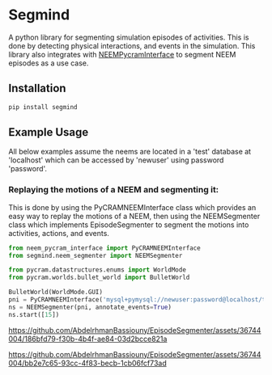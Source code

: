 # Segmind

A python library for segmenting simulation episodes of activities. This is done by detecting physical interactions,
and events in the simulation.
This library also integrates with [NEEMPycramInterface](https://github.com/AbdelrhmanBassiouny/NEEMPyCRAMInterface) to segment NEEM episodes as a use case.
## Installation

```bash
pip install segmind
```

## Example Usage

All below examples assume the neems are located in a 'test' database at 'localhost' which can be accessed by 'newuser'
using password 'password'.

### Replaying the motions of a NEEM and segmenting it:

This is done by using the PyCRAMNEEMInterface class which provides an easy way to replay the motions of a NEEM,
then using the NEEMSegmenter class which implements EpisodeSegmenter to segment the motions into activities, actions,
and events.

```Python
from neem_pycram_interface import PyCRAMNEEMInterface
from segmind.neem_segmenter import NEEMSegmenter

from pycram.datastructures.enums import WorldMode
from pycram.worlds.bullet_world import BulletWorld

BulletWorld(WorldMode.GUI)
pni = PyCRAMNEEMInterface('mysql+pymysql://newuser:password@localhost/test')
ns = NEEMSegmenter(pni, annotate_events=True)
ns.start([15])
```

https://github.com/AbdelrhmanBassiouny/EpisodeSegmenter/assets/36744004/186bfd79-f30b-4b4f-ae84-03d2bcce821a


https://github.com/AbdelrhmanBassiouny/EpisodeSegmenter/assets/36744004/bb2e7c65-93cc-4f83-becb-1cb06fcf73ad

